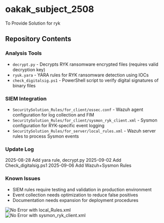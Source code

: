 # oakak_subject_2508
To Provide Solution for ryk

## Repository Contents

### Analysis Tools
- `decrypt.py` - Decrypts RYK ransomware encrypted files (requires valid decryption key)
- `ryuk.yara` - YARA rules for RYK ransomware detection using IOCs
- `check_digitalsig.ps1` - PowerShell script to verify digital signatures of binary files

### SIEM Integration
- `SecuritySolution_Rules/for_client/ossec.conf` - Wazuh agent configuration for log collection and FIM
- `SecuritySolution_Rules/for_client/sysmon_ryk_client.xml` - Sysmon configuration for RYK-specific event logging  
- `SecuritySolution_Rules/for_server/local_rules.xml` - Wazuh server rules to process Sysmon events

### Update Log

2025-08-28 Add yara rule, decrypt.py
2025-09-02 Add Check_digitalsig.ps1
2025-09-06 Add Wazuh+Sysmon Rules

### Known Issues
- SIEM rules require testing and validation in production environment
- Event collection needs optimization to reduce false positives
- Documentation needs expansion for deployment procedures

![No Error with local_Rules.xml](https://github.com/user-attachments/assets/d9c70d50-6a94-4225-9a6a-bc2760a31747)  <br />
![No Error with sysmon_ryk_client.xml](https://github.com/user-attachments/assets/20a3f861-3d10-4694-b59b-caac854c27ae)  <br />
